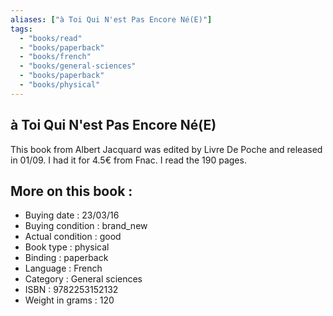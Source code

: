 ```yaml
---
aliases: ["à Toi Qui N'est Pas Encore Né(E)"] 
tags: 
  - "books/read" 
  - "books/paperback" 
  - "books/french"
  - "books/general-sciences"
  - "books/paperback"
  - "books/physical"
---
```



## à Toi Qui N'est Pas Encore Né(E)
This book from Albert Jacquard was edited by Livre De Poche and released in 01/09. I had it for 4.5€ from Fnac. I read the 190 pages.

## More on this book :
- Buying date : 23/03/16
- Buying condition : brand_new
- Actual condition : good
- Book type : physical
- Binding : paperback
- Language : French
- Category : General sciences
- ISBN : 9782253152132
- Weight in grams : 120
